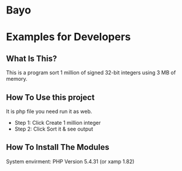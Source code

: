 # Bayo
Examples for Developers
=======================

What Is This?
-------------
This is a program sort 1
million of signed 32-bit integers using 3 MB of memory.


How To Use this project
-----------------------
It is php file you need run it as web.
* Step 1: Click Create 1 million integer
* Step 2: Click Sort it & see output

How To Install The Modules
--------------------------
System envirment: PHP Version 5.4.31  (or xamp 1.82)
